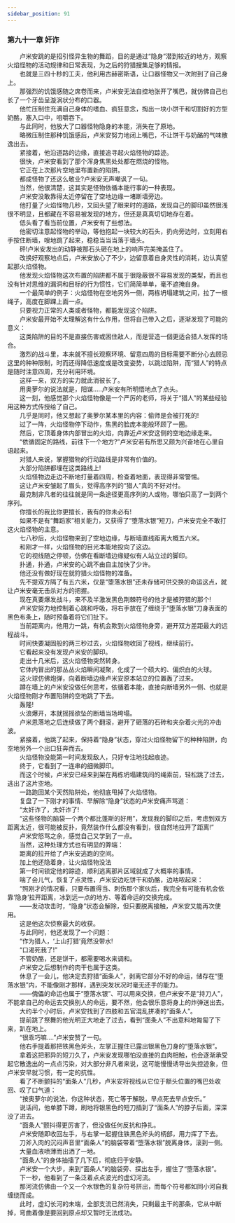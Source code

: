 ```yaml
---
sidebar_position: 91
---
```

### 第九十一章 奸诈  


　　卢米安跳的是招引怪异生物的舞蹈，目的是通过“隐身”潜到较近的地方，观察火焰怪物的活动规律和日常表现，为之后的狩猎搜集足够的情报。  
　　也就是三四十秒的工夫，他利用古赫密斯语，让口器怪物又一次附到了自己身上。  
　　那强烈的饥饿感随之席卷而来，卢米安无法自控地张开了嘴巴，就仿佛自己也长了一个牙齿呈漩涡状分布的口器。  
　　他忙压制住充满自己身体的嗜血、疯狂意念，掏出一块小饼干和切割好的方型奶酪，塞入口中，咀嚼吞下。  
　　与此同时，他放大了口器怪物隐身的本能，消失在了原地。  
　　略微压制住那种饥饿感后，卢米安努力地闭上嘴巴，不让饼干与奶酪的气味散逸出去。  
　　紧接着，他沿道路的边缘，直接追寻起火焰怪物的踪迹。  
　　很快，卢米安看到了那个浑身焦黑处处都在燃烧的怪物。  
　　它正在上次那片空地里布置新的陷阱。  
　　都成怪物了还这么敬业?卢米安无声嘲讽了一句。  
　　当然，他很清楚，这其实是怪物依循本能行事的一种表现。  
　　卢米安没敢靠得太近停留在了空地边缘一堵断墙旁边。  
　　他打量了火焰怪物几秒，又回头望了眼来时的道路，发现自己的脚印虽然很浅很不明显，且都藏在不容易被发现的地方，但还是真真切切地存在着。  
　　低头看了看当前位置，卢米安有了些想法。  
　　他密切注意起怪物的举动，等他抱起一块较大的石头，扔向旁边时，立刻用右手按住断墙，嗖地跳了起来，稳稳当当当落于墙头。  
　　砰!卢米安发出的动静被那石头砸在地上的响声完美掩盖住了。  
　　改换好观察地点后，卢米安放心了不少，边留意着自身灵性的消耗，边认真望起那火焰怪物。  
　　他发现火焰怪物这次布置的陷阱都不属于很隐蔽很不容易发现的类型，而且也没有针对思维的漏洞和目标的行为惯性，它们简简单单，毫不遮掩自身。  
　　一个最简单的例子：火焰怪物在空地另外一侧，两栋坍塌建筑之间，拉了一根绳子，高度在脚踝上面一点。  
　　只要视力正常的人类或者怪物，都能发现这个陷阱。  
　　卢米安最开始不太理解这有什么作用，但将自己带入之后，逐渐发现了可能的意义：  
　　这类陷阱的目的不是直接伤害或困住敌人，而是营造一個更适合猎人发挥的场合。  
　　激烈的战斗里，本来就不擅长观察环境、留意四周的目标需要不断分心去顾忌这里的种种限制，时而还得降低速度或是改变姿势，以跳过陷阱，而“猎人”的特点是随时注意四周，充分利用环境。  
　　这样一来，双方的实力就此消彼长了。  
　　用奥萝尔的说法就是，阳谋.....卢米安有所明悟地点了点头。  
　　这一刻，他感觉那个火焰怪物像是一个严厉的老师，将关于“猎人”的某些经验用这种方式传授给了自己。  
　　几乎是同时，他又想起了奥萝尔某本里的内容：偷师是会被打死的!  
　　过了一阵，火焰怪物停下动作，焦黑的脸庞本能般环顾了一圈。  
　　然后，它顶着身体内部冒出的火焰，向靠近卢米安这侧的空地边缘走来。  
　　“依循固定的路线，前往下一个地方?”卢米安若有所思又颇为兴奋地在心里自语起来。  
　　对猎人来说，掌握猎物的行动路线是非常有价值的。  
　　大部分陷阱都埋在这类路线上!  
　　火焰怪物边走边不断地打量着四周，检查着地面，表现得非常警惕。  
　　这让卢米安皱起了眉头，觉得高序列的“猎人”真的不好对付。  
　　最克制非凡者的往往就是同一条途径更高序列的人或物，哪怕只高了一到两个序列。  
　　你擅长的我比你更擅长，我有的你未必有!  
　　如果不是有“舞蹈家”相关能力，又获得了“堕落水银”短刀，卢米安完全不敢打这火焰怪物的主意。  
　　七八秒后，火焰怪物来到了空地边缘，与断墙直线距离大概五六米。  
　　和刚才一样，火焰怪物的目光本能地投向了这边。  
　　它的视线随之停顿，仿佛在看断墙边缘疑似有人站立过的脚印。  
　　扑通，扑通，卢米安的心跳不由自主加快了少许。  
　　他还没有做好现在就狩猎火焰怪物的准备。  
　　先不提双方隔了有五六米，仅是“堕落水银”还未存储可供交换的命运这点，就让卢米安毫无击杀对方的把握。  
　　现在真要爆发战斗，来不及半激发黑色荆棘符号的他才是被狩猎的那个!  
　　卢米安努力地控制着心跳和呼吸，将右手放在了缠绕于“堕落水银”刀身表面的黑色布条上，随时预备着将它们扯下。  
　　当前距离内，他用力一跳，有机会欺到火焰怪物身旁，避开双方差距最大的远程战斗。  
　　时间快要凝固般的两三秒过去，火焰怪物收回了视线，继续前行。  
　　它看起来没有发现卢米安的脚印。  
　　走出十几米后，这火焰怪物突然转身。  
　　它体内冒出的那丛丛火焰瞬间凝聚，化成了一个硕大的、偏炽白的火球。  
　　这火球仿佛炮弹，向着断墙边缘卢米安原本站立的位置轰了过来。  
　　蹲在墙上的卢米安没做任何思考，依循着本能，直接向断墙另外一侧、也就是火焰怪物刚才布置陷阱的空地跳了下去。  
　　轰隆!  
　　火浪爆开，本就摇摇欲坠的断墙当场垮塌。  
　　卢米恩落地之后连续做了两个翻滚，避开了砸落的石砖和夹杂着火光的冲击波。  
　　紧接着，他跳了起来，保持着“隐身”状态，穿过火焰怪物留下的种种陷阱，向空地另外一个出口狂奔而去。  
　　火焰怪物没能第一时间发现敌人，只好专注地找起痕迹。  
　　终于，它看到了一连串的细微脚印。  
　　而这个时候，卢米安已经来到架在两栋坍塌建筑间的绳索前，轻松跳了过去，逃出了这片空地。  
　　一路跑回某个天然陷阱处，他彻底甩掉了火焰怪物。  
　　复盘了一下刚才的事情、早解除“隐身”状态的卢米安痛声骂道：  
　　“太奸诈了，太奸诈了!  
　　“这些怪物的脑袋一个两个都比蓬斯的好用”，发现我的脚印之后，考虑到双方距离太近，很可能被反扑，竟然装作什么都没有看到，很自然地拉开了距离!”  
　　卢米安怒骂之余，感觉自己又学到了一点。  
　　当然，这种处理方式也有明显的弊端：  
　　距离的拉开给了卢米安逃跑的空间。  
　　加上他还隐着身，让火焰怪物没法  
　　第一时间锁定他的踪迹，顺利逃离那片区域就成了大概率的事情。  
　　喘了会儿气，恢复了点灵性，卢米安边吃饼干和奶酪，边咕哝起来：  
　　“照刚才的情况看，只要布置得当、刺伤那个家伙后，我完全有可能有机会依靠‘隐身’拉开距离，冰到远一点的地方、等着命运的交换完成。  
　　——发动攻击时，“隐身”状态会解除，但只要脱离接触，卢米安又能再次使用。  
　　这是他这次侦察最大的收获。  
　　与此同时，他还发现了一个问题：  
　　“作为猎人，‘上山打猎’竟然没带水!  
　　“口渴死我了!”  
　　不管奶酪，还是饼干，都需要喝水来调和。  
　　卢米安之后想制作的肉干也属于这类。  
　　休息了一会儿，他决定去狩猎“面条人”，剥离它部分不好的命运，储存在“堕落水银”内，不能像刚才那样，遇到突发状况时毫无还手的能力。  
　　——傀儡的命运也属于“堕落水银”、可以用来交换，但卢米安不是“持刀人”，不能拿自己的命运去交换别人的命运，要不然，他会很乐意将身上的炸弹送出去。  
　　大约半个小时后，卢米安找到了四肢和五官混乱拼凑的“面条人”。  
　　提前跳了祭舞的他光明正大地走了过去，看到“面条人”不出意料地匍匐了下来，趴在地上。  
　　“很乖巧嘛....”卢米安赞了一句。  
　　他右手提着那把铁黑色斧头，左掌正握住已露出银黑色刀身的“堕落水银”。  
　　拿着这把邪异的短刀久了，卢米安发现哪怕没直接的血肉相触，也会逐渐承受起它散逸出的一点点污染，对大部分非凡者来说，这可能慢慢诱导出失控迹象，但卢米安早就习惯，有一定的抗性。  
　　看了不断颤抖的“面条人”几秒，卢米安将视线从它位于额头位置的嘴巴处收回、叹了口气道：  
　　“按奥萝尔的说法，你这种状态，死亡等于解脱，早点死去早点安乐。”  
　　说话间，他单膝下蹲，刷地将银黑色的短刀插到了“面条人”的脖子后面，深深没了进去。  
　　“面条人”颤抖得更厉害了，但没做任何反抗和挣扎。  
　　卢米安随即收回左手，与右掌一起握住铁黑色斧头的柄部，用力挥了下去。  
　　刀斧入肉的沉闷声音里“面条人”的脑袋带着“堕落水银”脱离身体，滚到一侧。  
　　大量血液喷薄而出洒了一地。  
　　“面条人”的身体抽搐了几下后，彻底归于安静。  
　　卢米安一个大步，来到“面条人”的脑袋旁、探出左手，握住了“堕落水银”。  
　　下一秒，他看到了一条泛着点点波光的虚幻河流。  
　　那河流仿佛由一个又一个水银色的复杂符号拼出，而每个符号都如同小河自我缠绕而成。  
　　此时，虚幻长河的未端，全部支流已然消失，只剩最主干的那条，它从中断掉，弯曲着像是要回到原点却又暂时无法成功。  
